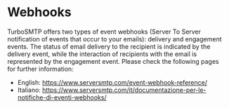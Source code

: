 
# Webhooks

TurboSMTP offers two types of event webhooks (Server To Server notification of events that occur to your emails): delivery and engagement events.
The status of email delivery to the recipient is indicated by the delivery event, while the interaction of recipients with the email is represented by the engagement event.
Please check the following pages for further information:

- English: https://www.serversmtp.com/event-webhook-reference/
- Italiano: https://www.serversmtp.com/it/documentazione-per-le-notifiche-di-eventi-webhooks/

